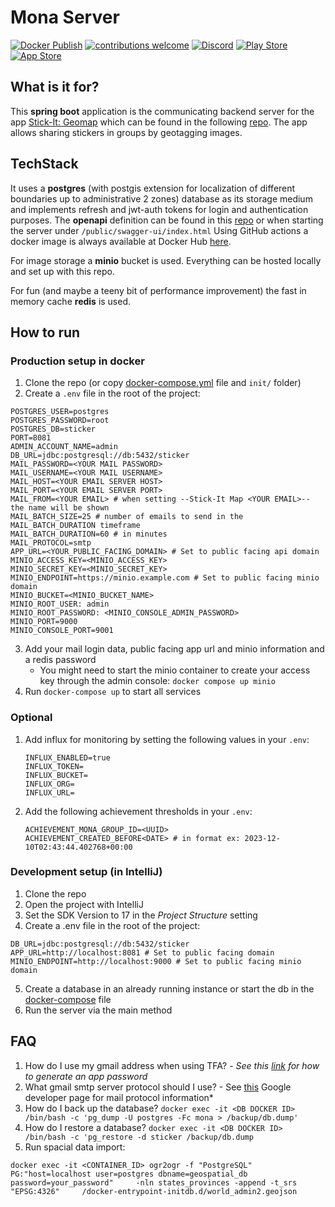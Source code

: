 # Mona Server

[![Docker Publish](https://github.com/lr101/MonaServer/actions/workflows/publish-docker.yml/badge.svg)](https://github.com/lr101/MonaServer/actions/workflows/publish-docker.yml)
[![contributions welcome](https://img.shields.io/badge/contributions-welcome-brightgreen.svg?style=flat)](https://github.com/lr101/stick-it/issues)
[![Discord](https://img.shields.io/badge/Discord-%235865F2.svg?style=for-the-badge&logo=discord&logoColor=white&style=flat)](https://discord.gg/ReMZ8j6S8X)
[![Play Store](https://img.shields.io/badge/Google_Play-414141?style=for-the-badge&logo=google-play&logoColor=white&style=flat)](https://play.google.com/store/apps/details?id=com.TheGermanApps.buff_lisa)
[![App Store](https://img.shields.io/badge/App_Store-0D96F6?style=for-the-badge&logo=app-store&logoColor=white&style=flat)](https://apps.apple.com/de/app/stick-it-geomap/id6446781455)


## What is it for?

This **spring boot** application is the communicating backend server for the app [Stick-It: Geomap](https://lr-projects.de/en/index.html) which can be found in the following [repo](https://github.com/lr101/stick-it).
The app allows sharing stickers in groups by geotagging images. 

## TechStack

It uses a **postgres** (with postgis extension for localization of different boundaries up to administrative 2 zones) database as its storage medium and implements refresh and jwt-auth tokens for login and authentication purposes. The **openapi** definition can be found in this [repo](https://github.com/lr101/MonaServerApi) or when starting the server under `/public/swagger-ui/index.html`
Using GitHub actions a docker image is always available at Docker Hub [here](https://hub.docker.com/repository/docker/lrprojects/stick-it-server/general).

For image storage a **minio** bucket is used. Everything can be hosted locally and set up with this repo.

For fun (and maybe a teeny bit of performance improvement) the fast in memory cache **redis** is used.

## How to run

### Production setup in docker

1. Clone the repo (or copy [docker-compose.yml](./docker-compose.yml) file and `init/` folder)
2. Create a `.env` file in the root of the project:

```dotenv
POSTGRES_USER=postgres
POSTGRES_PASSWORD=root
POSTGRES_DB=sticker
PORT=8081
ADMIN_ACCOUNT_NAME=admin
DB_URL=jdbc:postgresql://db:5432/sticker
MAIL_PASSWORD=<YOUR MAIL PASSWORD>
MAIL_USERNAME=<YOUR MAIL USERNAME>
MAIL_HOST=<YOUR EMAIL SERVER HOST>
MAIL_PORT=<YOUR EMAIL SERVER PORT>
MAIL_FROM=<YOUR EMAIL> # when setting --Stick-It Map <YOUR EMAIL>-- the name will be shown
MAIL_BATCH_SIZE=25 # number of emails to send in the MAIL_BATCH_DURATION timeframe
MAIL_BATCH_DURATION=60 # in minutes
MAIL_PROTOCOL=smtp
APP_URL=<YOUR_PUBLIC_FACING_DOMAIN> # Set to public facing api domain
MINIO_ACCESS_KEY=<MINIO_ACCESS_KEY>
MINIO_SECRET_KEY=<MINIO_SECRET_KEY>
MINIO_ENDPOINT=https://minio.example.com # Set to public facing minio domain
MINIO_BUCKET=<MINIO_BUCKET_NAME>
MINIO_ROOT_USER: admin
MINIO_ROOT_PASSWORD: <MINIO_CONSOLE_ADMIN_PASSWORD>
MINIO_PORT=9000
MINIO_CONSOLE_PORT=9001
```
3. Add your mail login data, public facing app url and minio information and a redis password
    - You might need to start the minio container to create your access key through the admin console: `docker compose up minio`
4. Run `docker-compose up` to  start all services

### Optional

1. Add influx for monitoring by setting the following values in your `.env`:
   ```.dotenv
   INFLUX_ENABLED=true
   INFLUX_TOKEN=
   INFLUX_BUCKET=
   INFLUX_ORG=
   INFLUX_URL=
   ```
2. Add the following achievement thresholds in your `.env`:
   ```.dotenv
   ACHIEVEMENT_MONA_GROUP_ID=<UUID>
   ACHIEVEMENT_CREATED_BEFORE<DATE> # in format ex: 2023-12-10T02:43:44.402768+00:00
   ```


### Development setup (in IntelliJ)

1. Clone the repo
2. Open the project with IntelliJ
3. Set the SDK Version to 17 in the *Project Structure* setting
4. Create a .env file in the root of the project:
```dotenv
DB_URL=jdbc:postgresql://db:5432/sticker
APP_URL=http://localhost:8081 # Set to public facing domain
MINIO_ENDPOINT=http://localhost:9000 # Set to public facing minio domain
```
5. Create a database in an already running instance or start the db in the [docker-compose](docker-compose.yml) file
6. Run the server via the main method

## FAQ

1. How do I use my gmail address when using TFA? - *See this [link](https://support.google.com/accounts/answer/185833?hl=en#zippy=) for how to generate an app password*
2. What gmail smtp server protocol should I use? - See [this](https://developers.google.com/gmail/imap/imap-smtp?hl=de) Google developer page for mail protocol information*
3. How do I back up the database? `docker exec -it <DB DOCKER ID> /bin/bash -c 'pg_dump -U postgres -Fc mona > /backup/db.dump'`
4. How do I restore a database? `docker exec -it <DB DOCKER ID> /bin/bash -c 'pg_restore -d sticker /backup/db.dump`
5. Run spacial data import:
```shell
docker exec -it <CONTAINER_ID> ogr2ogr -f "PostgreSQL" PG:"host=localhost user=postgres dbname=geospatial_db password=your_password"     -nln states_provinces -append -t_srs "EPSG:4326"     /docker-entrypoint-initdb.d/world_admin2.geojson
```
